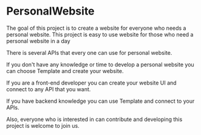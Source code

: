 # PersonalWebsite


The goal of this project is to create a website for everyone who needs a personal website. This project is easy to use website for those who need a personal website in a day

There is several APIs that every one can use for personal website.


If you don't have any knowledge or time to develop a personal website you can choose Template and create your website.

If you are a front-end developer you can create your website UI and connect to any API that you want.

If you have backend knowledge you can use Template and connect to your APIs.


Also, everyone who is interested in can contribute and developing this project is welcome to join us. 
